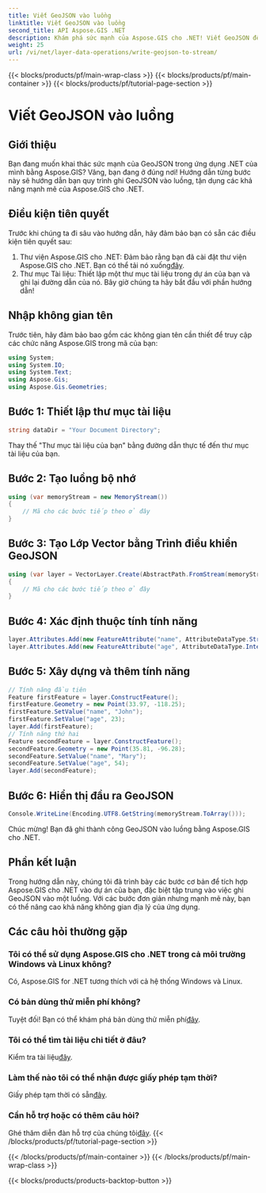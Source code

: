 ```yaml
---
title: Viết GeoJSON vào luồng
linktitle: Viết GeoJSON vào luồng
second_title: API Aspose.GIS .NET
description: Khám phá sức mạnh của Aspose.GIS cho .NET! Viết GeoJSON để truyền phát dễ dàng. Tải xuống ngay để tích hợp không gian địa lý liền mạch.
weight: 25
url: /vi/net/layer-data-operations/write-geojson-to-stream/
---
```


{{< blocks/products/pf/main-wrap-class >}}
{{< blocks/products/pf/main-container >}}
{{< blocks/products/pf/tutorial-page-section >}}

# Viết GeoJSON vào luồng

## Giới thiệu
Bạn đang muốn khai thác sức mạnh của GeoJSON trong ứng dụng .NET của mình bằng Aspose.GIS? Vâng, bạn đang ở đúng nơi! Hướng dẫn từng bước này sẽ hướng dẫn bạn quy trình ghi GeoJSON vào luồng, tận dụng các khả năng mạnh mẽ của Aspose.GIS cho .NET.
## Điều kiện tiên quyết
Trước khi chúng ta đi sâu vào hướng dẫn, hãy đảm bảo bạn có sẵn các điều kiện tiên quyết sau:
1. Thư viện Aspose.GIS cho .NET: Đảm bảo rằng bạn đã cài đặt thư viện Aspose.GIS cho .NET. Bạn có thể tải nó xuống[đây](https://releases.aspose.com/gis/net/).
2. Thư mục Tài liệu: Thiết lập một thư mục tài liệu trong dự án của bạn và ghi lại đường dẫn của nó.
Bây giờ chúng ta hãy bắt đầu với phần hướng dẫn!
## Nhập không gian tên
Trước tiên, hãy đảm bảo bao gồm các không gian tên cần thiết để truy cập các chức năng Aspose.GIS trong mã của bạn:
```csharp
using System;
using System.IO;
using System.Text;
using Aspose.Gis;
using Aspose.Gis.Geometries;
```
## Bước 1: Thiết lập thư mục tài liệu
```csharp
string dataDir = "Your Document Directory";
```
Thay thế "Thư mục tài liệu của bạn" bằng đường dẫn thực tế đến thư mục tài liệu của bạn.
## Bước 2: Tạo luồng bộ nhớ
```csharp
using (var memoryStream = new MemoryStream())
{
    // Mã cho các bước tiếp theo ở đây
}
```
## Bước 3: Tạo Lớp Vector bằng Trình điều khiển GeoJSON
```csharp
using (var layer = VectorLayer.Create(AbstractPath.FromStream(memoryStream), Drivers.GeoJson))
{
    // Mã cho các bước tiếp theo ở đây
}
```
## Bước 4: Xác định thuộc tính tính năng
```csharp
layer.Attributes.Add(new FeatureAttribute("name", AttributeDataType.String));
layer.Attributes.Add(new FeatureAttribute("age", AttributeDataType.Integer));
```
## Bước 5: Xây dựng và thêm tính năng
```csharp
// Tính năng đầu tiên
Feature firstFeature = layer.ConstructFeature();
firstFeature.Geometry = new Point(33.97, -118.25);
firstFeature.SetValue("name", "John");
firstFeature.SetValue("age", 23);
layer.Add(firstFeature);
// Tính năng thứ hai
Feature secondFeature = layer.ConstructFeature();
secondFeature.Geometry = new Point(35.81, -96.28);
secondFeature.SetValue("name", "Mary");
secondFeature.SetValue("age", 54);
layer.Add(secondFeature);
```
## Bước 6: Hiển thị đầu ra GeoJSON
```csharp
Console.WriteLine(Encoding.UTF8.GetString(memoryStream.ToArray()));
```
Chúc mừng! Bạn đã ghi thành công GeoJSON vào luồng bằng Aspose.GIS cho .NET.
## Phần kết luận
Trong hướng dẫn này, chúng tôi đã trình bày các bước cơ bản để tích hợp Aspose.GIS cho .NET vào dự án của bạn, đặc biệt tập trung vào việc ghi GeoJSON vào một luồng. Với các bước đơn giản nhưng mạnh mẽ này, bạn có thể nâng cao khả năng không gian địa lý của ứng dụng.
## Các câu hỏi thường gặp
### Tôi có thể sử dụng Aspose.GIS cho .NET trong cả môi trường Windows và Linux không?
Có, Aspose.GIS for .NET tương thích với cả hệ thống Windows và Linux.
### Có bản dùng thử miễn phí không?
 Tuyệt đối! Bạn có thể khám phá bản dùng thử miễn phí[đây](https://releases.aspose.com/).
### Tôi có thể tìm tài liệu chi tiết ở đâu?
 Kiểm tra tài liệu[đây](https://reference.aspose.com/gis/net/).
### Làm thế nào tôi có thể nhận được giấy phép tạm thời?
 Giấy phép tạm thời có sẵn[đây](https://purchase.aspose.com/temporary-license/).
### Cần hỗ trợ hoặc có thêm câu hỏi?
 Ghé thăm diễn đàn hỗ trợ của chúng tôi[đây](https://forum.aspose.com/c/gis/33).
{{< /blocks/products/pf/tutorial-page-section >}}

{{< /blocks/products/pf/main-container >}}
{{< /blocks/products/pf/main-wrap-class >}}

{{< blocks/products/products-backtop-button >}}
